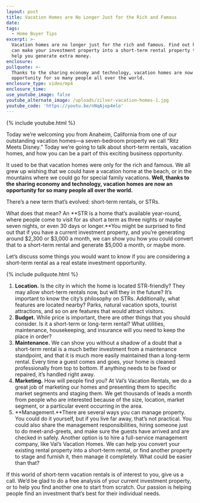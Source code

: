 ```yaml
---
layout: post
title: Vacation Homes are No Longer Just for the Rich and Famous
date:
tags:
  - Home Buyer Tips
excerpt: >-
  Vacation homes are no longer just for the rich and famous. Find out how you
  can make your investment property into a short-term rental property that can
  help you generate extra money.
enclosure:
pullquote: >-
  Thanks to the sharing economy and technology, vacation homes are now an
  opportunity for so many people all over the world.
enclosure_type: video/mp4
enclosure_time:
use_youtube_image: false
youtube_alternate_image: /uploads/zilver-vacation-homes-1.jpg
youtube_code: 'https://youtu.be/nNqAjop4elo'
---
```



{% include youtube.html %}

Today we’re welcoming you from Anaheim, California from one of our outstanding vacation homes—a seven-bedroom property we call “Ritz Meets Disney.” Today we’re going to talk about short-term rentals, vacation homes, and how you can be a part of this exciting business opportunity.

It used to be that vacation homes were only for the rich and famous. We all grew up wishing that we could have a vacation home at the beach, or in the mountains where we could go for special family vacations. **Well, thanks to the sharing economy and technology, vacation homes are now an opportunity for so many people all over the world.**

There’s a new term that’s evolved: short-term rentals, or STRs.

What does that mean? An **STR is a home that’s available year-round, where people come to visit for as short a term as three nights or maybe seven nights, or even 30 days or longer.**You might be surprised to find out that if you have a current investment property, and you’re generating around $2,300 or $3,000 a month, we can show you how you could convert that to a short-term rental and generate $5,000 a month, or maybe more.

Let’s discuss some things you would want to know if you are considering a short-term rental as a real estate investment opportunity.

{% include pullquote.html %}

1. **Location.** Is the city in which the home is located STR-friendly? They may allow short-term rentals now, but will they in the future? It’s important to know the city’s philosophy on STRs. Additionally, what features are located nearby? Parks, natural vacation spots, tourist attractions, and so on are features that would attract visitors.
2. **Budget.** While price is important, there are other things that you should consider. Is it a short-term or long-term rental? What utilities, maintenance, housekeeping, and insurance will you need to keep the place in order?
3. **Maintenance.** We can show you without a shadow of a doubt that a short-term rental is a much better investment from a maintenance standpoint, and that it is much more easily maintained than a long-term rental. Every time a guest comes and goes, your home is cleaned professionally from top to bottom. If anything needs to be fixed or repaired, it’s handled right away.
4. **Marketing.** How will people find you? At Val’s Vacation Rentals, we do a great job of marketing our homes and presenting them to specific market segments and staging them. We get thousands of leads a month from people who are interested because of the size, location, market segment, or a particular event occurring in the area.
5. **Management.**There are several ways you can manage property. You could do it yourself, but if you live far away, that’s not practical. You could also share the management responsibilities, hiring someone just to do meet-and-greets, and make sure the guests have arrived and are checked in safely. Another option is to hire a full-service management company, like Val’s Vacation Homes. We can help you convert your existing rental property into a short-term rental, or find another property to stage and furnish it, then manage it completely. What could be easier than that?

If this world of short-term vacation rentals is of interest to you, give us a call. We’d be glad to do a free analysis of your current investment property, or to help you find another one to start from scratch. Our passion is helping people find an investment that’s best for their individual needs.